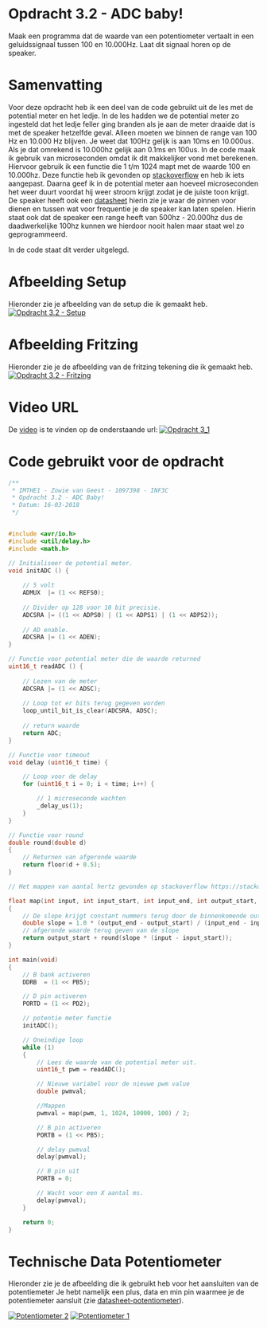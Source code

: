 # Opdracht 3.2 - ADC baby!

Maak een programma dat de waarde van een potentiometer vertaalt in een geluidssignaal tussen 100 en 10.000Hz. Laat dit signaal horen op de speaker.

# Samenvatting

Voor deze opdracht heb ik een deel van de code gebruikt uit de les met de potential meter en het ledje. In de les hadden we de potential meter zo ingesteld dat het ledje feller ging branden als je aan de meter draaide dat is met de speaker hetzelfde geval. Alleen moeten we binnen de range van 100 Hz en 10.000 Hz blijven. Je weet dat 100Hz gelijk is aan 10ms en 10.000us. Als je dat omrekend is 10.000hz gelijk aan 0.1ms en 100us. In de code maak ik gebruik van microseconden omdat ik dit makkelijker vond met berekenen. Hiervoor gebruik ik een functie die 1 t/m 1024 mapt met de waarde 100 en 10.000hz. Deze functie heb ik gevonden op [stackoverflow][stackoverflow] en heb ik iets aangepast. Daarna geef ik in de potential meter aan hoeveel microseconden het weer duurt voordat hij weer stroom krijgt zodat je de juiste toon krijgt. De speaker heeft ook een [datasheet] hierin zie je waar de pinnen voor dienen en tussen wat voor frequentie je de speaker kan laten spelen. Hierin staat ook dat de speaker een range heeft van 500hz - 20.000hz dus de daadwerkelijke 100hz kunnen we hierdoor nooit halen maar staat wel zo geprogrammeerd. 



 In de code staat dit verder uitgelegd. 

# Afbeelding Setup

Hieronder zie je afbeelding van de setup die ik gemaakt heb.
[![Opdracht 3.2 - Setup](https://github.com/zowie93/IMTHE1/blob/master/opdrachten/opdracht_3_2/assets/img/opdracht3_2_setup.JPG?raw=true)](https://github.com/zowie93/IMTHE1/blob/master/opdrachten/opdracht_3_2/assets/img/opdracht3_2_setup.JPG?raw=true)

# Afbeelding Fritzing

Hieronder zie je de afbeelding van de fritzing tekening die ik gemaakt heb.
[![Opdracht 3.2 - Fritzing](https://github.com/zowie93/IMTHE1/blob/master/opdrachten/opdracht_3_2/assets/img/opdracht3_2_fritzing_bb.png?raw=true)](https://github.com/zowie93/IMTHE1/blob/master/opdrachten/opdracht_3_2/assets/img/opdracht3_2_fritzing_bb.png?raw=true)

# Video URL

De [video][video] is te vinden op de onderstaande url:
[![Opdracht 3_1](https://img.youtube.com/vi/MZWNYMROIA0/maxresdefault.jpg)](https://youtu.be/MZWNYMROIA0)

# Code gebruikt voor de opdracht

```c
/**
 * IMTHE1 - Zowie van Geest - 1097398 - INF3C
 * Opdracht 3.2 - ADC Baby!
 * Datum: 16-03-2018
 */


#include <avr/io.h>
#include <util/delay.h>
#include <math.h>

// Initialiseer de potential meter.
void initADC () {
    
    // 5 volt
    ADMUX  |= (1 << REFS0);
    
    // Divider op 128 voor 10 bit precisie.
    ADCSRA |= ((1 << ADPS0) | (1 << ADPS1) | (1 << ADPS2));
    
    // AD enable.
    ADCSRA |= (1 << ADEN);
}

// Functie voor potential meter die de waarde returned
uint16_t readADC () {
    
    // Lezen van de meter
    ADCSRA |= (1 << ADSC);
    
    // Loop tot er bits terug gegeven worden
    loop_until_bit_is_clear(ADCSRA, ADSC);
    
    // return waarde
    return ADC;
}

// Functie voor timeout
void delay (uint16_t time) {

    // Loop voor de delay
    for (uint16_t i = 0; i < time; i++) {

        // 1 microseconde wachten
        _delay_us(1);
    }
}

// Functie voor round
double round(double d)
{
    // Returnen van afgeronde waarde
    return floor(d + 0.5);
}

// Het mappen van aantal hertz gevonden op stackoverflow https://stackoverflow.com/a/5732390/3227342

float map(int input, int input_start, int input_end, int output_start, int output_end)
{
    // De slope krijgt constant nummers terug door de binnenkomende output values en dit zorgt ervoor dat die het 1 keer berekend.
    double slope = 1.0 * (output_end - output_start) / (input_end - input_start);
    // afgeronde waarde terug geven van de slope
    return output_start + round(slope * (input - input_start));
}

int main(void)
{
    // B bank activeren
    DDRB  = (1 << PB5);

    // D pin activeren
    PORTD = (1 << PD2);

    // potentie meter functie
    initADC();

    // Oneindige loop
    while (1)
    {
        // Lees de waarde van de potential meter uit.
        uint16_t pwm = readADC();

        // Nieuwe variabel voor de nieuwe pwm value
        double pwmval;

        //Mappen
        pwmval = map(pwm, 1, 1024, 10000, 100) / 2;

        // B pin activeren
        PORTB = (1 << PB5);

        // delay pwmval
        delay(pwmval);

        // B pin uit
        PORTB = 0;

        // Wacht voor een X aantal ms.
        delay(pwmval);
    }

    return 0;
}
```


# Technische Data Potentiometer
Hieronder zie je de afbeelding die ik gebruikt heb voor het aansluiten van de potentiemeter
Je hebt namelijk een plus, data en min pin waarmee je de potentiemeter aansluit (zie [datasheet-potentiometer]).

[![Potentiometer 2](https://github.com/zowie93/IMTHE1/blob/master/opdrachten/opdracht_3_2/assets/img/pot2.png?raw=true)](https://github.com/zowie93/IMTHE1/blob/master/opdrachten/opdracht_3_2/assets/img/pot2.png?raw=true)
[![Potentiometer 1](https://github.com/zowie93/IMTHE1/blob/master/opdrachten/opdracht_3_2/assets/img/pot1.png?raw=true)](https://github.com/zowie93/IMTHE1/blob/master/opdrachten/opdracht_3_2/assets/img/pot1.png?raw=true)




[video]: https://youtu.be/MZWNYMROIA0
[stackoverflow]: https://stackoverflow.com/a/5732390/3227342
[datasheet]: https://www.alliedelec.com/m/d/69ca74a806a82d744141c552ce43700a.pdf
[datasheet-potentiometer]:https://components101.com/sites/default/files/component_datasheet/potentiometer%20datasheet.pdf